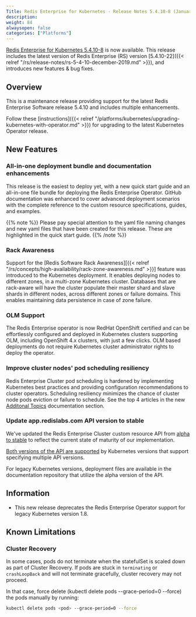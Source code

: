 ```yaml
---
Title: Redis Enterprise for Kubernetes - Release Notes 5.4.10-8 (January 2019)
description:
weight: 84
alwaysopen: false
categories: ["Platforms"]
---
```

[Redis Enterprise for Kubernetes 5.4.10-8](https://github.com/RedisLabs/redis-enterprise-k8s-docs/releases/tag/5.4.10-8) is now available.
This release includes the latest version of Redis Enterprise (RS) version [5.4.10-22]({{< relref "/rs/release-notes/rs-5-4-10-december-2019.md" >}}), and introduces new features & bug fixes.

## Overview

This is a maintenance release providing support for the latest Redis Enterprise Software release 5.4.10 and includes multiple enhancements.

Follow these [instructions]({{< relref "/platforms/kubernetes/upgrading-kubernetes-with-operator.md" >}}) for upgrading to the latest Kubernetes Operator release.

## New Features

### All-in-one deployment bundle and documentation enhancements

This release is the easiest to deploy yet, with a new quick start guide and an all-in-one file bundle for deploying the Redis Enterprise Operator. GitHub documentation was enhanced to cover advanced deployment scenarios with the complete reference to the custom resource specifications, guides, and examples.

{{% note %}}
Please pay special attention to the yaml file naming changes and new yaml files that have been created for this release. These are highlighted in the quick start guide.
{{% /note %}}

### Rack Awareness

Support for the [Redis Software Rack Awareness][{{< relref "/rs/concepts/high-availability/rack-zone-awareness.md" >}}] feature was introduced to the Kubernetes deployment. It enables deploying nodes to different zones, in a multi-zone Kubernetes cluster. Databases that are rack-aware will have the cluster populate their master shard and slave shards in different nodes, across different zones or failure domains. This enables maintaining data persistence in case of zone failure.

### OLM Support

The Redis Enterprise operator is now RedHat OpenShift certified and can be effortlessly configured and deployed in Kubernetes clusters supporting OLM, including OpenShift 4.x clusters, with just a few clicks. OLM based deployments do not require Kubernetes cluster administrator rights to deploy the operator.

### Improve cluster nodes' pod scheduling resiliency

Redis Enterprise Cluster pod scheduling is hardened by implementing Kubernetes best practices and providing configuration recommendations to cluster operators. Scheduling resiliency minimizes the chance of cluster node pods eviction or failure to schedule.
See the top 4 articles in the new [Additonal Topics](https://github.com/RedisLabs/redis-enterprise-k8s-docs/blob/92a2eff4b8c4ccafac459138f12e5f38acde825c/docs/topics.md#additional-topics) documentation section.

### Update app.redislabs.com API version to stable

We've updated the Redis Enterprise Cluster custom resource API from [alpha to stable](https://kubernetes.io/docs/concepts/overview/kubernetes-api/#api-versioning) to reflect the current state of maturity of our implementation.

[Both versions of the API are supported](https://kubernetes.io/docs/tasks/access-kubernetes-api/custom-resources/custom-resource-definition-versioning/#specify-multiple-versions) by Kubernetes versions that support specifying multiple API versions.

For legacy Kubernetes versions, deployment files are available in the documentation repository that utilize the alpha version of the API.

## Information

- This new release deprecates the Redis Enterprise Operator support for legacy Kubernetes version 1.8.

## Known Limitations

### Cluster Recovery

In some cases, pods do not terminate when the statefulSet is scaled down as part of Cluster Recovery. If pods are stuck in `terminating` or `crashLoopBack` and will not terminate gracefully, cluster recovery may not proceed.

In that case, force delete (kubectl delete pods <pod> --grace-period=0 --force) the pods manually by running:

```bash
kubectl delete pods <pod> --grace-period=0 --force
```
